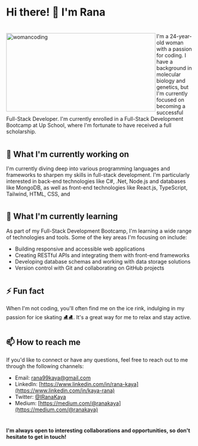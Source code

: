 # **Hi there! 👋 I'm Rana**
#
#
<image align="left" height="210px" alt="womancoding" width="400" src="https://i.giphy.com/media/L1R1tvI9svkIWwpVYr/giphy.webp" />

#

<p>I'm a 24-year-old woman with a passion for coding. I have a background in molecular biology and genetics, but I'm currently focused on becoming a successful Full-Stack Developer. I'm currently enrolled in a Full-Stack Development Bootcamp at Up School, where I'm fortunate to have received a full scholarship.</p>

#

## **🔭 What I'm currently working on**

I'm currently diving deep into various programming languages and frameworks to sharpen my skills in full-stack development. I'm particularly interested in back-end technologies like C#, .Net, Node.js and databases like MongoDB, as well as front-end technologies like React.js, TypeScript, Tailwind, HTML, CSS, and  
#
## **🌱 What I'm currently learning**

As part of my Full-Stack Development Bootcamp, I'm learning a wide range of technologies and tools. Some of the key areas I'm focusing on include:

- Building responsive and accessible web applications
- Creating RESTful APIs and integrating them with front-end frameworks
- Developing database schemas and working with data storage solutions
- Version control with Git and collaborating on GitHub projects
#
## **⚡ Fun fact**

When I'm not coding, you'll often find me on the ice rink, indulging in my passion for ice skating ⛸⛸. It's a great way for me to relax and stay active.
#
## **📫 How to reach me**

If you'd like to connect or have any questions, feel free to reach out to me through the following channels:

- Email: [rana99kaya@gmail.com](rana99kaya@gmail.com)
- LinkedIn: [https://www.linkedin.com/in/rana-kaya](https://www.linkedin.com/in/kaya-rana)
- Twitter: [@IRanaKaya](https://twitter.com/IRanaKaya)
- Medium: [https://medium.com/@ranakaya](https://medium.com/@ranakaya)
#
**I'm always open to interesting collaborations and opportunities, so don't hesitate to get in touch!**